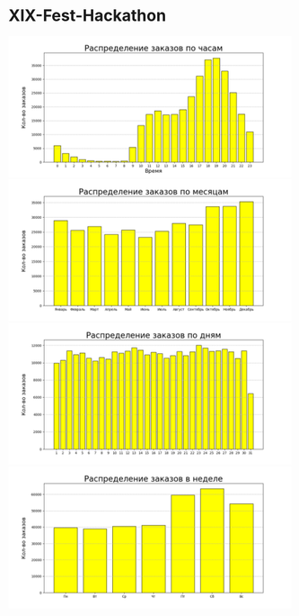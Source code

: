 # XIX-Fest-Hackathon

![Plt](https://github.com/Saltpep/XIX-Fest-Hackathon/raw/main/images/plt.png)
![plt1](https://github.com/Saltpep/XIX-Fest-Hackathon/raw/main/images/plt1.png)
![plt2](https://github.com/Saltpep/XIX-Fest-Hackathon/raw/main/images/plt2.png)
![plt3](https://github.com/Saltpep/XIX-Fest-Hackathon/raw/main/images/plt3.png)
